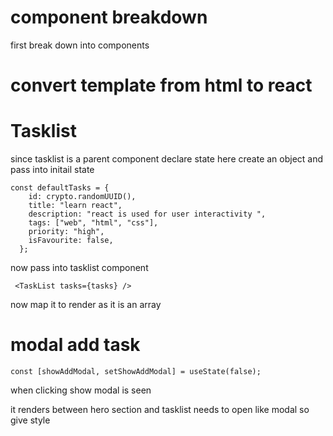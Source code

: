 # component breakdown

first break down into components

# convert template from html to react

# Tasklist

since tasklist is a parent component declare state here
create an object and pass into initail state

```
const defaultTasks = {
    id: crypto.randomUUID(),
    title: "learn react",
    description: "react is used for user interactivity ",
    tags: ["web", "html", "css"],
    priority: "high",
    isFavourite: false,
  };
```

now pass into tasklist component

```
 <TaskList tasks={tasks} />
```

now map it to render as it is an array

# modal add task

```
const [showAddModal, setShowAddModal] = useState(false);
```

when clicking show modal is seen

it renders between hero section and tasklist needs to open like modal
so give style
